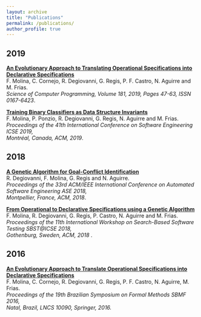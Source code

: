 ```yaml
---
layout: archive
title: "Publications"
permalink: /publications/
author_profile: true
---
```


## 2019
<b>[An Evolutionary Approach to Translating Operational Specifications into Declarative Specifications](https://www.sciencedirect.com/science/article/pii/S0167642319300735?via%3Dihub)</b><br>
F. Molina, C. Cornejo, R. Degiovanni, G. Regis, P. F. Castro, N. Aguirre and M. Frias. <br>
<i>Science of Computer Programming, Volume 181, 2019, Pages 47-63, ISSN 0167-6423</i>.

<b>[Training Binary Classifiers as Data Structure Invariants](http://facumolina.github.io/files/learning-invariants.pdf)</b><br>
F. Molina, P. Ponzio, R. Degiovanni, G. Regis, N. Aguirre and M. Frias. <br>
<i>Proceedings of the 41th International Conference on Software Engineering ICSE 2019,<br>
Montréal, Canada, ACM, 2019</i>.

## 2018
<b>[A Genetic Algorithm for Goal-Conflict Identification](http://facumolina.github.io/files/LearningGoalConflicts.pdf)</b><br>
R. Degiovanni, F. Molina, G. Regis and N. Aguirre. <br>
<i>Proceedings of the 33rd ACM/IEEE International Conference on Automated Software Engineering ASE 2018,<br>
Montpellier, France, ACM, 2018</i>.


<b>[From Operational to Declarative Specifications using a Genetic Algorithm](http://facumolina.github.io/files/ga-spec-learning-catalogue.pdf)</b><br> 
F. Molina, R. Degiovanni, G. Regis, P. Castro, N. Aguirre and M. Frias. <br>
<i>Proceedings of the 11th International Workshop on Search-Based Software Testing SBST@ICSE 2018, <br>
Gothenburg, Sweden, ACM, 2018</i> .	

## 2016
<b>[An Evolutionary Approach to Translate Operational Specifications into Declarative Specifications](http://facumolina.github.io/files/alloy-learning.pdf)</b> <br> 
F. Molina, C. Cornejo, R. Degiovanni, G. Regis, P. F. Castro, N. Aguirre, M. Frias. <br>
<i>Proceedings of the 19th Brazilian Symposium on Formal Methods SBMF 2016, <br>
Natal, Brazil, LNCS 10090, Springer, 2016.</i>
